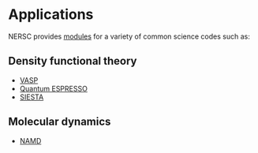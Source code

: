 # Applications

NERSC provides [modules](docs/environment/#nersc-modules-environment)
for a variety of common science codes such as:

## Density functional theory

* [VASP](vasp/index.md)
* [Quantum ESPRESSO](quantum-espresso/index.md)
* [SIESTA](siesta/index.md)

## Molecular dynamics

* [NAMD](namd/index.md)
